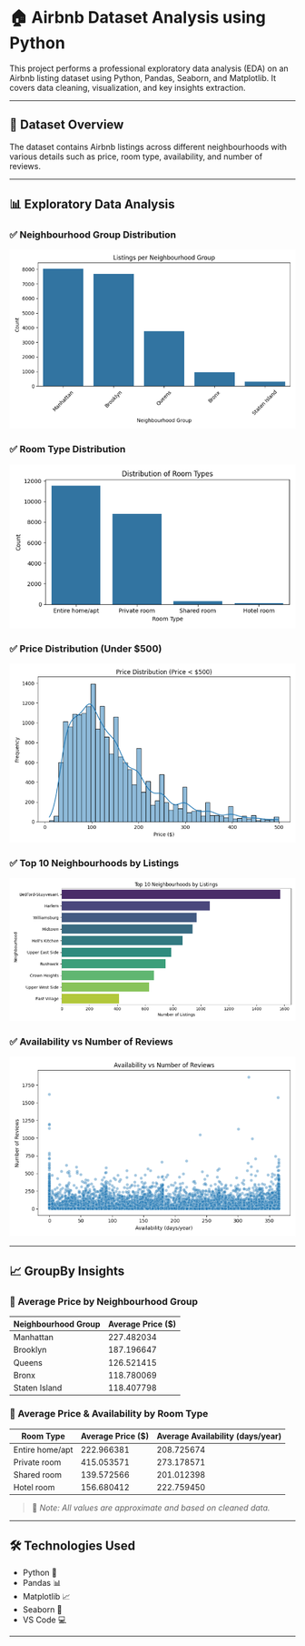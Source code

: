 # 🏠 Airbnb Dataset Analysis using Python

This project performs a professional exploratory data analysis (EDA) on an Airbnb listing dataset using Python, Pandas, Seaborn, and Matplotlib. It covers data cleaning, visualization, and key insights extraction.

---

## 📁 Dataset Overview

The dataset contains Airbnb listings across different neighbourhoods with various details such as price, room type, availability, and number of reviews.

---

## 📊 Exploratory Data Analysis

### ✅ Neighbourhood Group Distribution

![Neighbourhood Group Count](neighbourhood_group_count.png)

### ✅ Room Type Distribution

![Room Type Distribution](room_type_distribution.png)

### ✅ Price Distribution (Under $500)

![Price Distribution](price_distribution.png)

### ✅ Top 10 Neighbourhoods by Listings

![Top Neighbourhoods](top_neighbourhoods.png)

### ✅ Availability vs Number of Reviews

![Availability vs Reviews](availability_vs_reviews.png)

---

## 📈 GroupBy Insights

### 📍 Average Price by Neighbourhood Group

| Neighbourhood Group | Average Price ($) |
|----------------------|-------------------|
| Manhattan            | 227.482034            |
| Brooklyn             | 187.196647            |
| Queens               | 126.521415            |
| Bronx                | 118.780069            |
| Staten Island        | 118.407798            |

### 📍 Average Price & Availability by Room Type

| Room Type        | Average Price ($) | Average Availability (days/year) |
|------------------|-------------------|----------------------------------|
| Entire home/apt  | 222.966381        | 208.725674                       |
| Private room     | 415.053571        | 273.178571                       |
| Shared room      | 139.572566        | 201.012398                       |
| Hotel room       | 156.680412        | 222.759450                       |

> 📌 *Note: All values are approximate and based on cleaned data.*


---

## 🛠 Technologies Used

- Python 🐍
- Pandas 📊
- Matplotlib 📈
- Seaborn 🌊
- VS Code 💻

---
